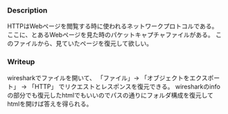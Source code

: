 ### Description
HTTPはWebページを閲覧する時に使われるネットワークプロトコルである。
ここに、とあるWebページを見た時のパケットキャプチャファイルがある。
このファイルから、見ていたページを復元して欲しい。

### Writeup
wiresharkでファイルを開いて、
「ファイル」-> 「オブジェクトをエクスポート」 -> 「HTTP」
でリクエストとレスポンスを復元できる。
wiresharkのinfoの部分でも復元したhtmlでもいいのでパスの通りにフォルダ構成を復元してhtmlを開けば答えを得られる。
